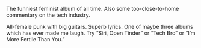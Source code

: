 The funniest feminist album of all time. Also some too-close-to-home commentary on the tech industry.

All-female punk with big guitars. Superb lyrics. One of maybe three albums which has ever made me laugh. Try “Siri, Open Tinder” or “Tech Bro” or “I’m More Fertile Than You.”
